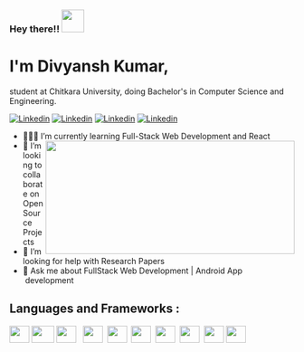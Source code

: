 ### Hey there!! <img src="https://media.tenor.com/images/3b388fe03da271d2674faf85eb7c3fcd/tenor.gif" width="40" height="40">

# I'm Divyansh Kumar,
  student at Chitkara University, doing Bachelor's in Computer Science and Engineering.

 [![Linkedin](https://img.shields.io/badge/Divyansh%20Kumar-blue??style=plastic&logo=linkedin)](https://www.linkedin.com/in/divyansh-k-05085b193/)
 [![Linkedin](https://img.shields.io/badge/Divyansh%20Kumar-black?style=plastic&logo=Twitter)](https://twitter.com/Divyans14237570)
 [![Linkedin](https://img.shields.io/badge/Divyansh%20Kumar-006400??style=plastic&logo=freeCodeCamp)](https://www.freecodecamp.org/flash_the_coder)
 [![Linkedin](https://img.shields.io/badge/ddivyansh9999@gmail.com-ffb138?style=plastic&logo=Gmail)]()

- 👨🏻‍💻 I’m currently learning Full-Stack Web Development and React  <img align="right" src="https://www.optimista.co.in/website.gif" width="440" height="200">
- 👀 I’m looking to collaborate on Open Source Projects
- 🤔 I’m looking for help with Research Papers
- 💬 Ask me about FullStack Web Development | Android App 
      &nbsp;&nbsp; &nbsp;development
 
 ## Languages and Frameworks : 
 <image src="https://upload.wikimedia.org/wikipedia/commons/thumb/3/38/HTML5_Badge.svg/600px-HTML5_Badge.svg.png" height="30" width="35">    <image src="https://upload.wikimedia.org/wikipedia/commons/7/70/Devicon-css3-plain.svg" height="30" width="40">  <image src="https://encrypted-tbn0.gstatic.com/images?q=tbn%3AANd9GcTKI4DdtNOllWOxkL4yJ0LaAC_GG_H1JxKWIw&usqp=CAU" height="30" width="35"> &nbsp; <image src="https://encrypted-tbn0.gstatic.com/images?q=tbn%3AANd9GcTRYyUyZ0ZUgJ03dP3QUn4XYrtZhgjkNySKeg&usqp=CAU" width="35" height="30">&nbsp; <image src="https://seeklogo.com/images/N/nodejs-logo-FBE122E377-seeklogo.com.png" height="30" width="35"> &nbsp;<image src="https://seeklogo.com/images/R/react-logo-7B3CE81517-seeklogo.com.png" height="30" width="35"> &nbsp;<image src="https://encrypted-tbn0.gstatic.com/images?q=tbn%3AANd9GcS6m68pyL2ROK-o_1HX2dKiWwT31hu1fzvloQ&usqp=CAU" height="30" width="35"> &nbsp;<image src="https://seeklogo.com/images/S/semantic-ui-logo-AFDC4C7E31-seeklogo.com.png" height="30" width="35">&nbsp; <image src="https://seeklogo.com/images/M/material-ui-logo-5BDCB9BA8F-seeklogo.com.png" height="30" width="35"> <image src="https://www.vectorlogo.zone/logos/expressjs/expressjs-ar21.svg" height="30" width="35">
